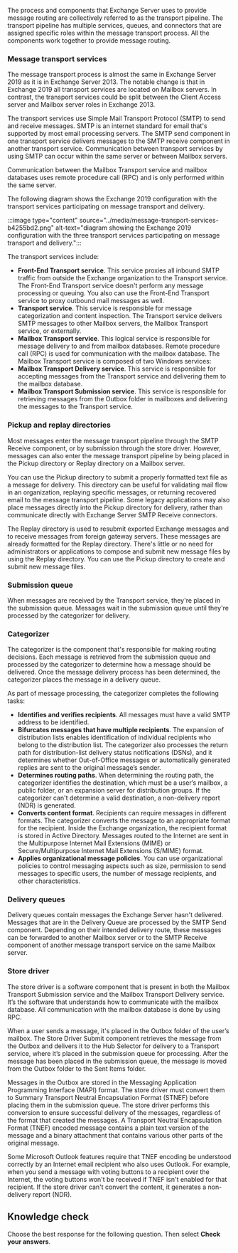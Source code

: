 The process and components that Exchange Server uses to provide message routing are collectively referred to as the transport pipeline. The transport pipeline has multiple services, queues, and connectors that are assigned specific roles within the message transport process. All the components work together to provide message routing.

### Message transport services

The message transport process is almost the same in Exchange Server 2019 as it is in Exchange Server 2013. The notable change is that in Exchange 2019 all transport services are located on Mailbox servers. In contrast, the transport services could be split between the Client Access server and Mailbox server roles in Exchange 2013.

The transport services use Simple Mail Transport Protocol (SMTP) to send and receive messages. SMTP is an internet standard for email that's supported by most email processing servers. The SMTP send component in one transport service delivers messages to the SMTP receive component in another transport service. Communication between transport services by using SMTP can occur within the same server or between Mailbox servers.

Communication between the Mailbox Transport service and mailbox databases uses remote procedure call (RPC) and is only performed within the same server.

The following diagram shows the Exchange 2019 configuration with the transport services participating on message transport and delivery.

:::image type="content" source="../media/message-transport-services-b4255bd2.png" alt-text="diagram showing the Exchange 2019 configuration with the three transport services participating on message transport and delivery.":::


The transport services include:

 -  **Front-End Transport service**. This service proxies all inbound SMTP traffic from outside the Exchange organization to the Transport service. The Front-End Transport service doesn't perform any message processing or queuing. You also can use the Front-End Transport service to proxy outbound mail messages as well.
 -  **Transport service**. This service is responsible for message categorization and content inspection. The Transport service delivers SMTP messages to other Mailbox servers, the Mailbox Transport service, or externally.
 -  **Mailbox Transport service**. This logical service is responsible for message delivery to and from mailbox databases. Remote procedure call (RPC) is used for communication with the mailbox database. The Mailbox Transport service is composed of two Windows services:
 -  **Mailbox Transport Delivery service**. This service is responsible for accepting messages from the Transport service and delivering them to the mailbox database.
 -  **Mailbox Transport Submission service**. This service is responsible for retrieving messages from the Outbox folder in mailboxes and delivering the messages to the Transport service.

### Pickup and replay directories<br>

Most messages enter the message transport pipeline through the SMTP Receive component, or by submission through the store driver. However, messages can also enter the message transport pipeline by being placed in the Pickup directory or Replay directory on a Mailbox server.

You can use the Pickup directory to submit a properly formatted text file as a message for delivery. This directory can be useful for validating mail flow in an organization, replaying specific messages, or returning recovered email to the message transport pipeline. Some legacy applications may also place messages directly into the Pickup directory for delivery, rather than communicate directly with Exchange Server SMTP Receive connectors.

The Replay directory is used to resubmit exported Exchange messages and to receive messages from foreign gateway servers. These messages are already formatted for the Replay directory. There's little or no need for administrators or applications to compose and submit new message files by using the Replay directory. You can use the Pickup directory to create and submit new message files.

### Submission queue

When messages are received by the Transport service, they're placed in the submission queue. Messages wait in the submission queue until they're processed by the categorizer for delivery.

### Categorizer

The categorizer is the component that's responsible for making routing decisions. Each message is retrieved from the submission queue and processed by the categorizer to determine how a message should be delivered. Once the message delivery process has been determined, the categorizer places the message in a delivery queue.

As part of message processing, the categorizer completes the following tasks:

 -  **Identifies and verifies recipients**. All messages must have a valid SMTP address to be identified.
 -  **Bifurcates messages that have multiple recipients**. The expansion of distribution lists enables identification of individual recipients who belong to the distribution list. The categorizer also processes the return path for distribution-list delivery status notifications (DSNs), and it determines whether Out-of-Office messages or automatically generated replies are sent to the original message’s sender.
 -  **Determines routing paths**. When determining the routing path, the categorizer identifies the destination, which must be a user’s mailbox, a public folder, or an expansion server for distribution groups. If the categorizer can't determine a valid destination, a non-delivery report (NDR) is generated.
 -  **Converts content format**. Recipients can require messages in different formats. The categorizer converts the message to an appropriate format for the recipient. Inside the Exchange organization, the recipient format is stored in Active Directory. Messages routed to the Internet are sent in the Multipurpose Internet Mail Extensions (MIME) or Secure/Multipurpose Internet Mail Extensions (S/MIME) format.
 -  **Applies organizational message policies**. You can use organizational policies to control messaging aspects such as size, permission to send messages to specific users, the number of message recipients, and other characteristics.

### Delivery queues

Delivery queues contain messages the Exchange Server hasn't delivered. Messages that are in the Delivery Queue are processed by the SMTP Send component. Depending on their intended delivery route, these messages can be forwarded to another Mailbox server or to the SMTP Receive component of another message transport service on the same Mailbox server.

### Store driver

The store driver is a software component that is present in both the Mailbox Transport Submission service and the Mailbox Transport Delivery service. It’s the software that understands how to communicate with the mailbox database. All communication with the mailbox database is done by using RPC.

When a user sends a message, it's placed in the Outbox folder of the user’s mailbox. The Store Driver Submit component retrieves the message from the Outbox and delivers it to the Hub Selector for delivery to a Transport service, where it’s placed in the submission queue for processing. After the message has been placed in the submission queue, the message is moved from the Outbox folder to the Sent Items folder.

Messages in the Outbox are stored in the Messaging Application Programming Interface (MAPI) format. The store driver must convert them to Summary Transport Neutral Encapsulation Format (STNEF) before placing them in the submission queue. The store driver performs this conversion to ensure successful delivery of the messages, regardless of the format that created the messages. A Transport Neutral Encapsulation Format (TNEF) encoded message contains a plain text version of the message and a binary attachment that contains various other parts of the original message.

Some Microsoft Outlook features require that TNEF encoding be understood correctly by an Internet email recipient who also uses Outlook. For example, when you send a message with voting buttons to a recipient over the Internet, the voting buttons won't be received if TNEF isn't enabled for that recipient. If the store driver can't convert the content, it generates a non-delivery report (NDR).

## Knowledge check

Choose the best response for the following question. Then select **Check your answers**.